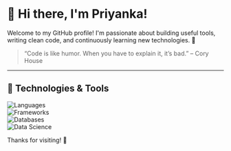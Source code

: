 # 👋 Hi there, I'm Priyanka!

Welcome to my GitHub profile! I'm passionate about building useful tools, writing clean code, and continuously learning new technologies. 🚀

> “Code is like humor. When you have to explain it, it’s bad.” – Cory House

---

## 🔧 Technologies & Tools

![Languages](https://skillicons.dev/icons?i=js,ts,python,java,html,css)  
![Frameworks](https://skillicons.dev/icons?i=react,nextjs,nodejs,express,flask)  
![Databases](https://skillicons.dev/icons?i=mysql,mongodb)  
![Data Science](https://skillicons.dev/icons?i=python,jupyter,pandas,numpy,matplotlib,scikit-learn,tensorflow)



Thanks for visiting! 🎉
